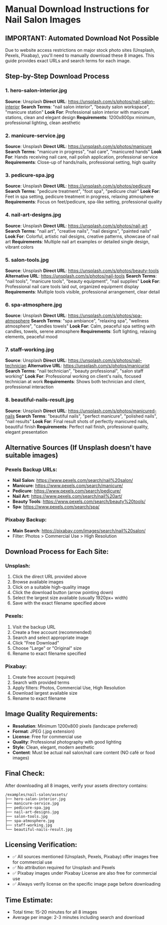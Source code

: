 # Manual Download Instructions for Nail Salon Images

## IMPORTANT: Automated Download Not Possible
Due to website access restrictions on major stock photo sites (Unsplash, Pexels, Pixabay), you'll need to manually download these 8 images. This guide provides exact URLs and search terms for each image.

## Step-by-Step Download Process

### 1. hero-salon-interior.jpg
**Source**: Unsplash
**Direct URL**: https://unsplash.com/s/photos/nail-salon-interior
**Search Terms**: "nail salon interior", "beauty salon workspace", "manicure station"
**Look For**: Professional salon interior with manicure stations, clean and elegant design
**Requirements**: 1200x800px minimum, professional lighting, clean aesthetic

### 2. manicure-service.jpg
**Source**: Unsplash
**Direct URL**: https://unsplash.com/s/photos/manicure
**Search Terms**: "manicure in progress", "nail care", "manicured hands"
**Look For**: Hands receiving nail care, nail polish application, professional service
**Requirements**: Close-up of hands/nails, professional setting, high quality

### 3. pedicure-spa.jpg
**Source**: Unsplash
**Direct URL**: https://unsplash.com/s/photos/pedicure
**Search Terms**: "pedicure treatment", "foot spa", "pedicure chair"
**Look For**: Feet in spa setting, pedicure treatment in progress, relaxing atmosphere
**Requirements**: Focus on feet/pedicure, spa-like setting, professional quality

### 4. nail-art-designs.jpg
**Source**: Unsplash
**Direct URL**: https://unsplash.com/s/photos/nail-art
**Search Terms**: "nail art", "creative nails", "nail designs", "painted nails"
**Look For**: Colorful, artistic nail designs, creative patterns, showcase of nail art
**Requirements**: Multiple nail art examples or detailed single design, vibrant colors

### 5. salon-tools.jpg
**Source**: Unsplash
**Direct URL**: https://unsplash.com/s/photos/beauty-tools
**Alternative URL**: https://unsplash.com/s/photos/nail-tools
**Search Terms**: "nail tools", "manicure tools", "beauty equipment", "nail supplies"
**Look For**: Professional nail care tools laid out, organized equipment display
**Requirements**: Multiple tools visible, professional arrangement, clear detail

### 6. spa-atmosphere.jpg
**Source**: Unsplash
**Direct URL**: https://unsplash.com/s/photos/spa-atmosphere
**Search Terms**: "spa ambiance", "relaxing spa", "wellness atmosphere", "candles towels"
**Look For**: Calm, peaceful spa setting with candles, towels, serene atmosphere
**Requirements**: Soft lighting, relaxing elements, peaceful mood

### 7. staff-working.jpg
**Source**: Unsplash
**Direct URL**: https://unsplash.com/s/photos/nail-technician
**Alternative URL**: https://unsplash.com/s/photos/manicurist
**Search Terms**: "nail technician", "beauty professional", "salon staff working"
**Look For**: Professional working on client's nails, focused technician at work
**Requirements**: Shows both technician and client, professional interaction

### 8. beautiful-nails-result.jpg
**Source**: Unsplash
**Direct URL**: https://unsplash.com/s/photos/manicured-nails
**Search Terms**: "beautiful nails", "perfect manicure", "polished nails", "nail results"
**Look For**: Final result shots of perfectly manicured nails, beautiful finish
**Requirements**: Perfect nail finish, professional quality, elegant presentation

## Alternative Sources (If Unsplash doesn't have suitable images)

### Pexels Backup URLs:
- **Nail Salon**: https://www.pexels.com/search/nail%20salon/
- **Manicure**: https://www.pexels.com/search/manicure/
- **Pedicure**: https://www.pexels.com/search/pedicure/
- **Nail Art**: https://www.pexels.com/search/nail%20art/
- **Beauty Tools**: https://www.pexels.com/search/beauty%20tools/
- **Spa**: https://www.pexels.com/search/spa/

### Pixabay Backup:
- **Main Search**: https://pixabay.com/images/search/nail%20salon/
- Filter: Photos > Commercial Use > High Resolution

## Download Process for Each Site:

### Unsplash:
1. Click the direct URL provided above
2. Browse available images
3. Click on a suitable high-quality image
4. Click the download button (arrow pointing down)
5. Select the largest size available (usually 1920px+ width)
6. Save with the exact filename specified above

### Pexels:
1. Visit the backup URL
2. Create a free account (recommended)
3. Search and select appropriate image
4. Click "Free Download"
5. Choose "Large" or "Original" size
6. Rename to exact filename specified

### Pixabay:
1. Create free account (required)
2. Search with provided terms
3. Apply filters: Photos, Commercial Use, High Resolution
4. Download largest available size
5. Rename to exact filename

## Image Quality Requirements:
- **Resolution**: Minimum 1200x800 pixels (landscape preferred)
- **Format**: JPEG (.jpg extension)
- **License**: Free for commercial use
- **Quality**: Professional photography with good lighting
- **Style**: Clean, elegant, modern aesthetic
- **Content**: Must be actual nail salon/nail care content (NO café or food images)

## Final Check:
After downloading all 8 images, verify your assets directory contains:
```
/examples/nail-salon/assets/
├── hero-salon-interior.jpg
├── manicure-service.jpg
├── pedicure-spa.jpg
├── nail-art-designs.jpg
├── salon-tools.jpg
├── spa-atmosphere.jpg
├── staff-working.jpg
└── beautiful-nails-result.jpg
```

## Licensing Verification:
- ✅ All sources mentioned (Unsplash, Pexels, Pixabay) offer images free for commercial use
- ✅ No attribution required for Unsplash and Pexels
- ✅ Pixabay images under Pixabay License are also free for commercial use
- ✅ Always verify license on the specific image page before downloading

## Time Estimate:
- Total time: 15-20 minutes for all 8 images
- Average per image: 2-3 minutes including search and download